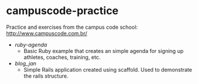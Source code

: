 # campuscode-practice
Practice and exercises from the campus code school: http://www.campuscode.com.br/

* *ruby-agenda*
   * Basic Ruby example that creates an simple agenda for signing up athletes, coaches, training, etc.
* *blog_jan*
   * Simple Rails application created using scaffold. Used to demonstrate the rails structure.
